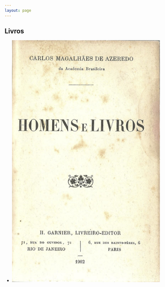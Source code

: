 ```yaml
---
layout: page
---
```


<h2 class="page-tile">
  Livros
</h2>
<ul class="publications-book-cover">
  <li class="publications-item">
    <a href="pdf/homens-e-livros.pdf" target="_blank">
      <img src="img/homens_e_livros.png" alt="Livro Homens e Livros, ver PDF">
    </a>
  </li>
</ul>
